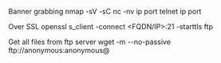 
Banner grabbing
	nmap -sV -sC
	nc -nv ip port
	telnet ip port

Over SSL 
	openssl s_client -connect <FQDN/IP>:21 -starttls ftp

Get all files from ftp server
	wget -m --no-passive ftp://anonymous:anonymous@<target>